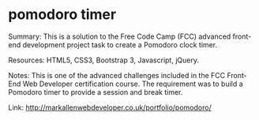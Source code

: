 # pomodoro timer

Summary: This is a solution to the Free Code Camp (FCC) advanced front-end development project task to create a Pomodoro clock timer.

Resources: HTML5, CSS3, Bootstrap 3, Javascript, jQuery.

Notes: This is one of the advanced challenges included in the FCC Front-End Web Developer certification course. The requirement was to build a Pomodoro timer to provide a session and break timer.

Link: http://markallenwebdeveloper.co.uk/portfolio/pomodoro/
